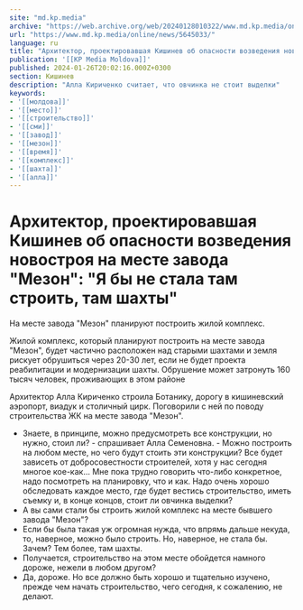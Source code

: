 ```yaml
---
site: "md.kp.media"
archive: "https://web.archive.org/web/20240128010322/www.md.kp.media/online/news/5645033/"
url: "https://www.md.kp.media/online/news/5645033/"
language: ru
title: "Архитектор, проектировавшая Кишинев об опасности возведения новостроя на месте завода \"Мезон\": \"Я бы не стала там строить, там шахты\""
publication: '[[KP Media Moldova]]'
published: 2024-01-26T20:02:16.000Z+0300
section: Кишинев
description: "Алла Кириченко считает, что овчинка не стоит выделки"
keywords:
- '[[молдова]]'
- '[[место]]'
- '[[строительство]]'
- '[[сми]]'
- '[[завод]]'
- '[[мезон]]'
- '[[время]]'
- '[[комплекс]]'
- '[[шахта]]'
- '[[алла]]'
---
```


# Архитектор, проектировавшая Кишинев об опасности возведения новостроя на месте завода "Мезон": "Я бы не стала там строить, там шахты"

На месте завода "Мезон" планируют построить жилой комплекс.

Жилой комплекс, который планируют построить на месте завода "Мезон", будет частично расположен над старыми шахтами и земля рискует обрушиться через 20-30 лет, если не будет проекта реабилитации и модернизации шахты. Обрушение может затронуть 160 тысяч человек, проживающих в этом районе

Архитектор Алла Кириченко строила Ботанику, дорогу в кишиневский аэропорт, виадук и столичный цирк. Поговорили с ней по поводу строительства ЖК на месте завода "Мезон".

- Знаете, в принципе, можно предусмотреть все конструкции, но нужно, стоил ли? - спрашивает Алла Семеновна. - Можно построить на любом месте, но чего будут стоить эти конструкции? Все будет зависеть от добросовестности строителей, хотя у нас сегодня многое кое-как... Мне пока трудно говорить что-либо конкретное, надо посмотреть на планировку, что и как. Надо очень хорошо обследовать каждое место, где будет вестись строительство, иметь съемку и, в конце концов, стоит ли овчинка выделки?
- А вы сами стали бы строить жилой комплекс на месте бывшего завода "Мезон"?
- Если бы была такая уж огромная нужда, что впрямь дальше некуда, то, наверное, можно было строить. Но, наверное, не стала бы. Зачем? Тем более, там шахты.
- Получается, строительство на этом месте обойдется намного дороже, нежели в любом другом?
- Да, дороже. Но все должно быть хорошо и тщательно изучено, прежде чем начать строительство, чего сегодня, к сожалению, не делают.